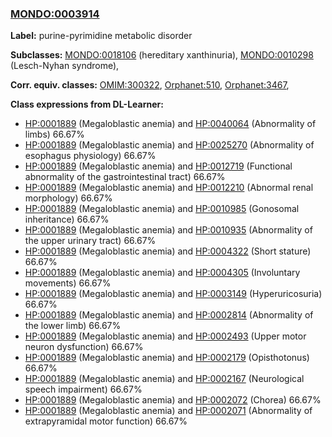 
### [MONDO:0003914](http://purl.obolibrary.org/obo/MONDO_0003914)
**Label:** purine-pyrimidine metabolic disorder

**Subclasses:** [MONDO:0018106](http://purl.obolibrary.org/obo/MONDO_0018106) (hereditary xanthinuria), [MONDO:0010298](http://purl.obolibrary.org/obo/MONDO_0010298) (Lesch-Nyhan syndrome), 

**Corr. equiv. classes:** [OMIM:300322](http://purl.obolibrary.org/obo/OMIM_300322), [Orphanet:510](http://www.orpha.net/ORDO/Orphanet_510), [Orphanet:3467](http://www.orpha.net/ORDO/Orphanet_3467), 

**Class expressions from DL-Learner:**

- [HP:0001889](http://purl.obolibrary.org/obo/HP_0001889) (Megaloblastic anemia) and [HP:0040064](http://purl.obolibrary.org/obo/HP_0040064) (Abnormality of limbs) 66.67%
- [HP:0001889](http://purl.obolibrary.org/obo/HP_0001889) (Megaloblastic anemia) and [HP:0025270](http://purl.obolibrary.org/obo/HP_0025270) (Abnormality of esophagus physiology) 66.67%
- [HP:0001889](http://purl.obolibrary.org/obo/HP_0001889) (Megaloblastic anemia) and [HP:0012719](http://purl.obolibrary.org/obo/HP_0012719) (Functional abnormality of the gastrointestinal tract) 66.67%
- [HP:0001889](http://purl.obolibrary.org/obo/HP_0001889) (Megaloblastic anemia) and [HP:0012210](http://purl.obolibrary.org/obo/HP_0012210) (Abnormal renal morphology) 66.67%
- [HP:0001889](http://purl.obolibrary.org/obo/HP_0001889) (Megaloblastic anemia) and [HP:0010985](http://purl.obolibrary.org/obo/HP_0010985) (Gonosomal inheritance) 66.67%
- [HP:0001889](http://purl.obolibrary.org/obo/HP_0001889) (Megaloblastic anemia) and [HP:0010935](http://purl.obolibrary.org/obo/HP_0010935) (Abnormality of the upper urinary tract) 66.67%
- [HP:0001889](http://purl.obolibrary.org/obo/HP_0001889) (Megaloblastic anemia) and [HP:0004322](http://purl.obolibrary.org/obo/HP_0004322) (Short stature) 66.67%
- [HP:0001889](http://purl.obolibrary.org/obo/HP_0001889) (Megaloblastic anemia) and [HP:0004305](http://purl.obolibrary.org/obo/HP_0004305) (Involuntary movements) 66.67%
- [HP:0001889](http://purl.obolibrary.org/obo/HP_0001889) (Megaloblastic anemia) and [HP:0003149](http://purl.obolibrary.org/obo/HP_0003149) (Hyperuricosuria) 66.67%
- [HP:0001889](http://purl.obolibrary.org/obo/HP_0001889) (Megaloblastic anemia) and [HP:0002814](http://purl.obolibrary.org/obo/HP_0002814) (Abnormality of the lower limb) 66.67%
- [HP:0001889](http://purl.obolibrary.org/obo/HP_0001889) (Megaloblastic anemia) and [HP:0002493](http://purl.obolibrary.org/obo/HP_0002493) (Upper motor neuron dysfunction) 66.67%
- [HP:0001889](http://purl.obolibrary.org/obo/HP_0001889) (Megaloblastic anemia) and [HP:0002179](http://purl.obolibrary.org/obo/HP_0002179) (Opisthotonus) 66.67%
- [HP:0001889](http://purl.obolibrary.org/obo/HP_0001889) (Megaloblastic anemia) and [HP:0002167](http://purl.obolibrary.org/obo/HP_0002167) (Neurological speech impairment) 66.67%
- [HP:0001889](http://purl.obolibrary.org/obo/HP_0001889) (Megaloblastic anemia) and [HP:0002072](http://purl.obolibrary.org/obo/HP_0002072) (Chorea) 66.67%
- [HP:0001889](http://purl.obolibrary.org/obo/HP_0001889) (Megaloblastic anemia) and [HP:0002071](http://purl.obolibrary.org/obo/HP_0002071) (Abnormality of extrapyramidal motor function) 66.67%


